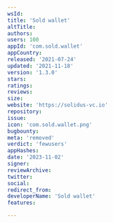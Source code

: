 ```yaml
---
wsId: 
title: 'Sold wallet'
altTitle: 
authors: 
users: 100
appId: 'com.sold.wallet'
appCountry: 
released: '2021-07-24'
updated: '2021-11-18'
version: '1.3.0'
stars: 
ratings: 
reviews: 
size: 
website: 'https://solidus-vc.io'
repository: 
issue: 
icon: 'com.sold.wallet.png'
bugbounty: 
meta: 'removed'
verdict: 'fewusers'
appHashes: 
date: '2023-11-02'
signer: 
reviewArchive: 
twitter: 
social: 
redirect_from: 
developerName: 'Sold wallet'
features: 

---
```


